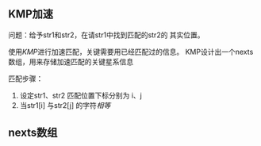 ## KMP加速

问题：给予str1和str2，在请str1中找到匹配的str2的 其实位置。

使用*KMP*进行加速匹配，关键需要用已经匹配过的信息。
KMP设计出一个nexts数组，用来存储加速匹配的关键星系信息

匹配步骤：

1. 设定str1、str2 匹配位置下标分别为 i、j
2. 当str1[i] 与str2[j] 的字符*相等*

## nexts数组
